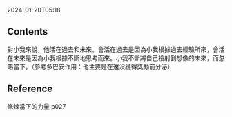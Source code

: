 2024-01-20T05:18
## Contents
對小我來說，他活在過去和未來。會活在過去是因為小我根據過去經驗所來，會活在未來是因為小我根據不斷地思考而來。小我不斷將自己投射到想像的未來，而忽略當下。（參考多巴安作用：他主要是在還沒獲得獎勵前分泌）
## Reference
修煉當下的力量 p027


